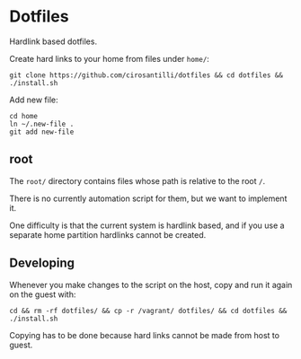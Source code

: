 # Dotfiles

Hardlink based dotfiles.

Create hard links to your home from files under `home/`:

    git clone https://github.com/cirosantilli/dotfiles && cd dotfiles && ./install.sh

Add new file:

    cd home
    ln ~/.new-file .
    git add new-file

## root

The `root/` directory contains files whose path is relative to the root `/`.

There is no currently automation script for them, but we want to implement it.

One difficulty is that the current system is hardlink based, and if you use a separate home partition hardlinks cannot be created.

## Developing

Whenever you make changes to the script on the host, copy and run it again on the guest with:

    cd && rm -rf dotfiles/ && cp -r /vagrant/ dotfiles/ && cd dotfiles && ./install.sh

Copying has to be done because hard links cannot be made from host to guest.
